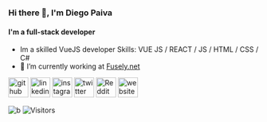 ### Hi there 👋, I'm **Diego Paiva**
#### I'm a **full-stack** developer
- Im a skilled VueJS developer 
Skills: VUE JS / REACT / JS / HTML / CSS / C#
- 🔭 I’m currently working at [Fusely.net](https://fusely.net/pt-pt/)
  
[<img src='https://cdn.jsdelivr.net/npm/simple-icons@3.0.1/icons/github.svg' alt='github' height='40'>](https://github.com/beckerin)  [<img src='https://cdn.jsdelivr.net/npm/simple-icons@3.0.1/icons/linkedin.svg' alt='linkedin' height='40'>](https://www.linkedin.com/in/d-paiva/) [<img src='https://cdn.jsdelivr.net/npm/simple-icons@3.0.1/icons/instagram.svg' alt='instagram' height='40'>](https://www.instagram.com/d.paiva_/)  [<img src='https://cdn.jsdelivr.net/npm/simple-icons@3.0.1/icons/twitter.svg' alt='twitter' height='40'>](https://twitter.com/_brpaiva)  [<img src='https://cdn.jsdelivr.net/npm/simple-icons@3.0.1/icons/reddit.svg' alt='Reddit' height='40'>](https://www.reddit.com/user/beckerin)  [<img src='https://cdn.jsdelivr.net/npm/simple-icons@3.0.1/icons/icloud.svg' alt='website' height='40'>](https://paivadiego.com.br)

![b](https://github.com/beckerin/beckerin/assets/75643495/2033eeea-24fa-494c-a8d8-7092283b3097)
<img alt="Visitors" src="https://visitor-badge.glitch.me/badge?page_id=beckerin.visitor-badge">
